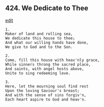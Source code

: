 
## 424.  We Dedicate to Thee
[edit](https://docs.google.com/document/d/1hZCWmyrXaUfxmHYTcLQqCM3W5U6M9wKZ/edit?mode=html)



    1.
    Maker of land and rolling sea,
    We dedicate this house to thee;
    And what our willing hands have done,
    We give to God and to the Son.

    2.
    Come, fill this house with heav'nly grace,
    While sinners throng the sacred place,
    And saints, with angel hosts above,
    Unite to sing redeeming love.

    3.
    Here, let the mourning soul find rest
    Upon the loving Saviour's breast;
    And with the sense of sins forgiv'n,
    Each heart aspire to God and heav'n.
